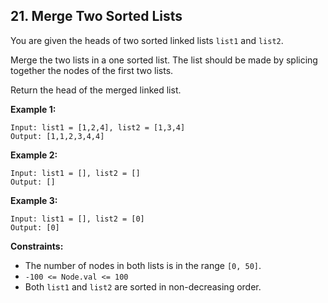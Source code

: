 ## 21. Merge Two Sorted Lists


You are given the heads of two sorted linked lists `list1` and `list2`.

Merge the two lists in a one sorted list. The list should be made by splicing together the nodes of the first two lists.

Return the head of the merged linked list.  




__Example 1:__  
```
Input: list1 = [1,2,4], list2 = [1,3,4]
Output: [1,1,2,3,4,4]
```


__Example 2:__  
```
Input: list1 = [], list2 = []
Output: []
```


__Example 3:__  
```
Input: list1 = [], list2 = [0]
Output: [0]
```


__Constraints:__  

* The number of nodes in both lists is in the range `[0, 50]`.
* `-100 <= Node.val <= 100`
* Both `list1` and `list2` are sorted in non-decreasing order.
